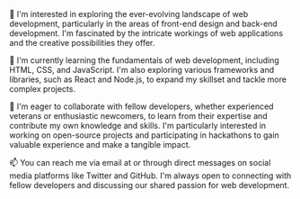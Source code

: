 <picture>
<img style='height: 50%; width: 50% alt="My english level" src="unnamed.png">
</picture>
👋&nbsp;Hi, I'm @w4ri0, a 23 y/o french develloper 🇫🇷

👀 I'm interested in exploring the ever-evolving landscape of web development, particularly in the areas of front-end design and back-end development. I'm fascinated by the intricate workings of web applications and the creative possibilities they offer.

🌱 I'm currently learning the fundamentals of web development, including HTML, CSS, and JavaScript. I'm also exploring various frameworks and libraries, such as React and Node.js, to expand my skillset and tackle more complex projects.

💞️ I'm eager to collaborate with fellow developers, whether experienced veterans or enthusiastic newcomers, to learn from their expertise and contribute my own knowledge and skills. I'm particularly interested in working on open-source projects and participating in hackathons to gain valuable experience and make a tangible impact.

📫 You can reach me via email at  or through direct messages on social media platforms like Twitter and GitHub. I'm always open to connecting with fellow developers and discussing our shared passion for web development.
